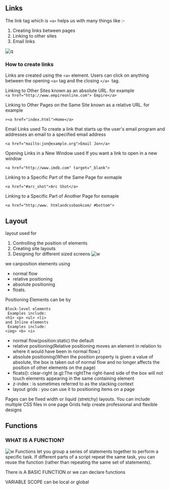 ## Links
The link tag which is ``<a>`` helps us with many things like :-
1. Creating links between pages
2. Linking to other sites
3. Email links 

![q](https://encrypted-tbn0.gstatic.com/images?q=tbn:ANd9GcQ_W8w4dGULU73y_Xr_ovAKP0zPLMBBSdKbcQ&usqp=CAU)

### How to create links 

Links are created using the `<a>` element. Users can click on anything 
between the opening `<a>` tag and the closing `</a> `tag. 

Linking to Other Sites known as an absolute URL.
for example   
 `<a href="http://www.empireonline.com">
 Empire</a>`

 Linking to Other Pages on the Same Site known as a 
relative URL.
for example  

`><a href="index.html">Home</a>`

Email Links used To create a link that starts up 
the user's email program and 
addresses an email to a specified 
email address

`<a href="mailto:jon@example.org">Email Jon</a>`

Opening Links in  a New Window used If you want a link to open in a new window

`<a href="http://www.imdb.com" target="_blank">`

Linking to a Specific Part of the Same Page
for exmaple  

`<a href="#arc_shot">Arc Shot</a>`

Linking to a Specific Part of Another Page
for exmaple 

`<a href="http:/www.
htmlandcssbookcom/
#bottom">`

## Layout
layout used for 
1. Controlling the position of elements
2. Creating site layouts
3. Designing for different sized screens
![w](https://encrypted-tbn0.gstatic.com/images?q=tbn:ANd9GcRXRB1V8jjHwbAm1hhqMS0N9pFf-XiVEPWp-A&usqp=CAU)

we canposition elements using
* normal flow
* relative positioning
* absolute positioning 
* floats.

Positioning Elements can be by 
```
Block-level elements 
 Examples include:
<h1> <p> <ul> <li>
and Inline elements
 Examples include:
<img> <b> <i>
```

* normal flow(position:static) the default
* relative positioning(Relative positioning moves an element in relation to where it would have been in normal flow.)
* absolute positioning(When the position property is given a value of absolute, the box is taken out of normal flow and no longer affects the position of other elements on the page)
* floats():
clear-right (e.g):The rightThe right-hand side of the 
box will not touch elements appearing in the same containing 
element
* z-index : is sometimes referred to as the stacking context
* layout grids : you can use it to positioning items on a page

Pages can be fixed width or liquid (stretchy) layouts.
You can include multiple CSS files in one page
Grids help create professional and flexible designs

## Functions
### WHAT IS A FUNCTION?
![w](https://d2h0cx97tjks2p.cloudfront.net/blogs/wp-content/uploads/sites/2/2019/03/JavaScript-function-tutorial.jpg)
Functions let you group a series of statements together to perform a 
specific task. If different parts of a script repeat the same task, you can 
reuse the function (rather than repeating the same set of statements).

There is A BASIC FUNCTION or we can declare functions

VARIABLE SCOPE
can be local or global


